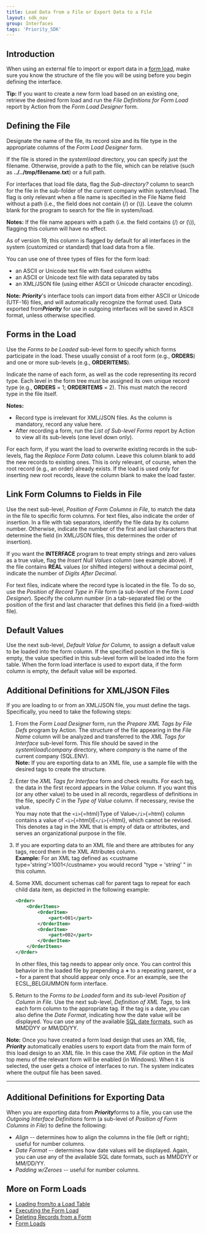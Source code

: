 ```yaml
---
title: Load Data from a File or Export Data to a File
layout: sdk_nav
group: Interfaces
tags: 'Priority_SDK'
---
```


## Introduction

When using an external file to import or export data in a [form
load](Form_Loads ), make sure you know the structure of the
file you will be using before you begin defining the interface.

**Tip:** If you want to create a new form load based on an existing one,
retrieve the desired form load and run the *File Definitions for Form
Load* report by Action from the *Form Load Designer* form.

## Defining the File 

Designate the name of the file, its record size and its file type in the
appropriate columns of the *Form Load Designer* form.

If the file is stored in the *system\\load* directory, you can specify
just the filename. Otherwise, provide a path to the file, which can be relative (such as **../../tmp/filename.txt**) or a full path.

For interfaces that load file data, flag the *Sub-directory?* column to
search for the file in the sub-folder of the current company within
system/load. The flag is only relevant when a file name is specified in
the File Name field without a path (i.e., the field does not contain (/)
or (\\)). Leave the column blank for the program to search for the file
in system/load.

**Notes:** If the file name appears with a path (i.e. the field contains
(/) or (\\)), flagging this column will have no effect.

As of version 19, this column is flagged by default for all interfaces
in the system (customized or standard) that load data from a file.


You can use one of three types of files for the form load:

-   an ASCII or Unicode text file with fixed column widths
-   an ASCII or Unicode text file with data separated by tabs
-   an XML/JSON file (using either ASCII or Unicode character encoding).

**Note:** ***Priority***\'s interface tools can import data from either
ASCII or Unicode (UTF-16) files, and will automatically recognize the
format used. Data exported from***Priority*** for use in outgoing
interfaces will be saved in ASCII format, unless otherwise specified.

## Forms in the Load 

Use the *Forms to be Loaded* sub-level form to specify which forms
participate in the load. These usually consist of a root form (e.g.,
**ORDERS**) and one or more sub-levels (e.g., **ORDERITEMS**).

Indicate the name of each form, as well as the code representing its
record type. Each level in the form tree must be assigned its own unique
record type (e.g., **ORDERS** = 1; **ORDERITEMS** = 2). This must match
the record type in the file itself.


**Notes:**

-   Record type is irrelevant for XML/JSON files. As the column is
    mandatory, record any value here.
-   After recording a form, run the *List of Sub-level Forms* report by
    Action to view all its sub-levels (one level down only).

For each form, if you want the load to overwrite existing records in the
sub-levels, flag the *Replace Form Data* column. Leave this column blank
to add the new records to existing ones. This is only relevant, of
course, when the root record (e.g., an order) already exists. If the
load is used only for inserting new root records, leave the column blank
to make the load faster.

## Link Form Columns to Fields in File 

Use the next sub-level, *Position of Form Columns in File*, to match the
data in the file to specific form columns. For text files, also indicate
the order of insertion. In a file with tab separators, identify the file
data by its column number. Otherwise, indicate the number of the first
and last characters that determine the field (in XML/JSON files, this
determines the order of insertion).

If you want the **INTERFACE** program to treat empty strings and zero
values as a true value, flag the *Insert Null Values* column (see
example above). If the file contains **REAL** values (or shifted
integers) without a decimal point, indicate the number of *Digits After
Decimal*.

For text files, indicate where the record type is located in the file.
To do so, use the *Position of Record Type in File* form (a sub-level of
the *Form Load Designer*). Specify the column number (in a tab-separated
file) or the position of the first and last character that defines this
field (in a fixed-width file).

## Default Values 

Use the next sub-level, *Default Value for Column,* to assign a default
value to be loaded into the form column. If the specified position in
the file is empty, the value specified in this sub-level form will be
loaded into the form table. When the form load interface is used to
export data, if the form column is empty, the default value will be
exported.

## Additional Definitions for XML/JSON Files 

If you are loading to or from an XML/JSON file, you must define the
tags. Specifically, you need to take the following steps:

1.  From the *Form Load Designer* form, run the *Prepare XML Tags by
    File Defs* program by Action. The structure of the file
    appearing in the *File Name* column will be analyzed and transferred
    to the *XML Tags for Interface* sub-level form. This file should be
    saved in the *system\\load\\company* directory, where *company* is
    the name of the current company (SQL.ENV).\
    **Note:** If you are exporting data to an XML file, use a sample
    file with the desired tags to create the structure.
2.  Enter the *XML Tags for Interface* form and check results. For each
    tag, the data in the first record appears in the *Value* column. If
    you want this (or any other value) to be used in all records,
    regardless of definitions in the file, specify *C* in the *Type of
    Value* column. If necessary, revise the value.\
    You may note that the `<i>`{=html}Type of Value`</i>`{=html} column
    contains a value of `<i>`{=html}E`</i>`{=html}, which cannot be
    revised. This denotes a tag in the XML that is empty of data or
    attributes, and serves an organizational purpose in the file.
3.  If you are exporting data to an XML file and there are attributes
    for any tags, record them in the XML Attributes column.\
    **Example:** For an XML tag defined as \<custname
    type=\'string\'\>1001\</custname> you would record \"type =
    \'string\' \" in this column.
4.  Some XML document schemas call for parent tags to repeat for each
    child data item, as depicted in the following example:
    ```xml
    <Order>
        <OrderItems>
            <OrderItem>
                <part>001</part>
            </OrderItem>
            <OrderItem>
                <part>002</part>
            </OrderItem>
        </OrderItems>
    </Order>
    ```

    
    In other files, this tag needs to appear only once. You can control
    this behavior in the loaded file by prepending a
    **+** to a repeating parent, or a **-** for a parent that should appear only once.
    For an example, see the ECSL_BELGIUMMON form interface.
5.  Return to the *Forms to be Loaded* form and its sub-level *Position
    of Column in File*. Use the next sub-level, *Definition of XML
    Tags*, to link each form column to the appropriate tag. If the tag
    is a date, you can also define the *Date Format*, indicating how the
    date value will be displayed. You can use any of the available [SQL
    date formats](ATOD-and-DTOA ), such as MMDDYY or MM/DD/YY.

<!-- TODO: Move to Windows only -->

**Note:** Once you have created a form load design that uses an XML
file, ***Priority*** automatically enables users to export data from the
main form of this load design to an XML file. In this case the *XML
File* option in the *Mail* top menu of the relevant form will be enabled
(in Windows). When it is selected, the user gets a choice of interfaces
to run. The system indicates where the output file has been saved.

------------------------------------------------------------------------

## Additional Definitions for Exporting Data 

When you are exporting data from ***Priority***forms to a file, you can
use the *Outgoing Interface Definitions* form (a sub-level of *Position
of Form Columns in File*) to define the following:

-   *Align* -- determines how to align the columns in the file (left or
    right); useful for number columns.
-   *Date Format* -- determines how date values will be displayed.
    Again, you can use any of the available SQL date formats, such as
    MMDDYY or MM/DD/YY.
-   *Padding w/Zeroes* -- useful for number columns.

## More on Form Loads 

-   [Loading from/to a Load
    Table](Loading-from-Load-Table )
-   [Executing the Form Load](Execute-FormLoads )
-   [Deleting Records from a
    Form](Interfaces-Deleting-Records )
-   [Form Loads](Form-Loads )
